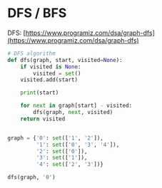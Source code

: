 # DFS / BFS

DFS: [https://www.programiz.com/dsa/graph-dfs](https://www.programiz.com/dsa/graph-dfs)

```python
# DFS algorithm
def dfs(graph, start, visited=None):
    if visited is None:
        visited = set()
    visited.add(start)

    print(start)

    for next in graph[start] - visited:
        dfs(graph, next, visited)
    return visited


graph = {'0': set(['1', '2']),
         '1': set(['0', '3', '4']),
         '2': set(['0']),
         '3': set(['1']),
         '4': set(['2', '3'])}

dfs(graph, '0')
```

